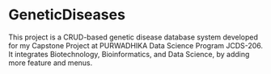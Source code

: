 # GeneticDiseases
This project is a CRUD-based genetic disease database system developed for my Capstone Project at PURWADHIKA Data Science Program JCDS-206. It integrates Biotechnology, Bioinformatics, and Data Science, by adding more feature and menus.
